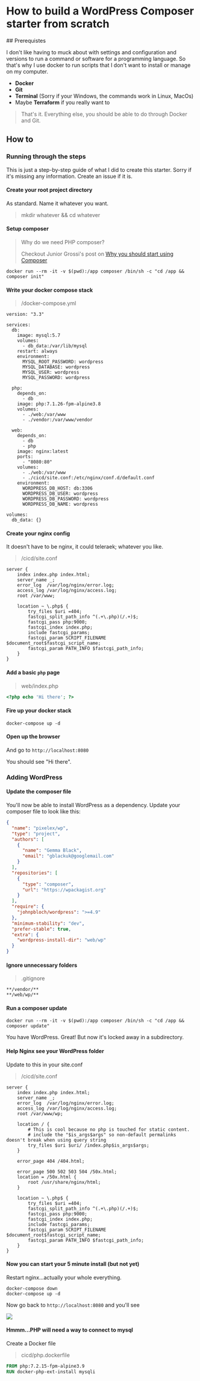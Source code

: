 # How to build a WordPress Composer starter from scratch

## Prerequistes

I don't like having to muck about with settings and configuration and versions to run a command
or software for a programming language. So that's why I use docker to run scripts that
I don't want to install or manage on my computer.

- **Docker**
- **Git**
- **Terminal** (Sorry if your Windows, the commands work in Linux, MacOs)
- Maybe **Terraform** if you really want to

> That's it. Everything else, you should be able to do through Docker and Git.

## How to

### Running through the steps

This is just a step-by-step guide of what I did to create this starter. Sorry if it's missing any information. Create an issue if it is.

#### Create your root project directory

As standard. Name it whatever you want.

> mkdir whatever && cd whatever

#### Setup composer

> Why do we need PHP composer?
>
> Checkout Junior Grossi's post on [Why you should start using Composer](https://blog.jgrossi.com/2013/why-you-should-use-composer-and-how-to-start-using-it/)

```
docker run --rm -it -v $(pwd):/app composer /bin/sh -c "cd /app && composer init"
```

#### Write your docker compose stack

> /docker-compose.yml

```
version: "3.3"

services:
  db:
    image: mysql:5.7
    volumes:
      - db_data:/var/lib/mysql
    restart: always
    environment:
      MYSQL_ROOT_PASSWORD: wordpress
      MYSQL_DATABASE: wordpress
      MYSQL_USER: wordpress
      MYSQL_PASSWORD: wordpress

  php:
    depends_on:
      - db
    image: php:7.1.26-fpm-alpine3.8
    volumes:
      - ./web:/var/www
      - ./vendor:/var/www/vendor

  web:
    depends_on:
      - db
      - php
    image: nginx:latest
    ports:
      - "8080:80"
    volumes:
      - ./web:/var/www
      - ./cicd/site.conf:/etc/nginx/conf.d/default.conf
    environment:
      WORDPRESS_DB_HOST: db:3306
      WORDPRESS_DB_USER: wordpress
      WORDPRESS_DB_PASSWORD: wordpress
      WORDPRESS_DB_NAME: wordpress

volumes:
  db_data: {}

```

#### Create your nginx config

It doesn't have to be nginx, it could teleraek; whatever you like.

> /cicd/site.conf

```nginx
server {
    index index.php index.html;
    server_name _;
    error_log  /var/log/nginx/error.log;
    access_log /var/log/nginx/access.log;
    root /var/www;

    location ~ \.php$ {
        try_files $uri =404;
        fastcgi_split_path_info ^(.+\.php)(/.+)$;
        fastcgi_pass php:9000;
        fastcgi_index index.php;
        include fastcgi_params;
        fastcgi_param SCRIPT_FILENAME $document_root$fastcgi_script_name;
        fastcgi_param PATH_INFO $fastcgi_path_info;
    }
}
```

#### Add a basic `php` page

> web/index.php

```php
<?php echo 'Hi there'; ?>
```

#### Fire up your docker stack

```
docker-compose up -d
```

#### Open up the browser

And go to `http://localhost:8080`

You should see "Hi there".

### Adding WordPress

#### Update the composer file

You'll now be able to install WordPress as a dependency.
Update your composer file to look like this:

```json
{
  "name": "pixelex/wp",
  "type": "project",
  "authors": [
    {
      "name": "Gemma Black",
      "email": "gblackuk@googlemail.com"
    }
  ],
  "repositories": [
    {
      "type": "composer",
      "url": "https://wpackagist.org"
    }
  ],
  "require": {
    "johnpbloch/wordpress": ">=4.9"
  },
  "minimum-stability": "dev",
  "prefer-stable": true,
  "extra": {
    "wordpress-install-dir": "web/wp"
  }
}
```

#### Ignore unnecessary folders

> .gitignore

```
**/vendor/**
**/web/wp/**
```

#### Run a composer update

```
docker run --rm -it -v $(pwd):/app composer /bin/sh -c "cd /app && composer update"
```

You have WordPress. Great! But now it's locked away in a subdirectory.

#### Help Nginx see your WordPress folder

Update to this in your site.conf

> /cicd/site.conf

```
server {
    index index.php index.html;
    server_name _;
    error_log  /var/log/nginx/error.log;
    access_log /var/log/nginx/access.log;
    root /var/www/wp;

    location / {
        # This is cool because no php is touched for static content.
        # include the "$is_args$args" so non-default permalinks doesn't break when using query string
        try_files $uri $uri/ /index.php$is_args$args;
    }

    error_page 404 /404.html;

    error_page 500 502 503 504 /50x.html;
    location = /50x.html {
        root /usr/share/nginx/html;
    }

    location ~ \.php$ {
        try_files $uri =404;
        fastcgi_split_path_info ^(.+\.php)(/.+)$;
        fastcgi_pass php:9000;
        fastcgi_index index.php;
        include fastcgi_params;
        fastcgi_param SCRIPT_FILENAME $document_root$fastcgi_script_name;
        fastcgi_param PATH_INFO $fastcgi_path_info;
    }
}
```

#### Now you can start your 5 minute install (but not yet)

Restart nginx...actually your whole everything.

```
docker-compose down
docker-compose up -d
```

Now go back to `http://localhost:8080` and you'll see

![](./images/wp-page.png)

#### Hmmm...PHP will need a way to connect to mysql

Create a Docker file

> cicd/php.dockerfile

```dockerfile
FROM php:7.2.15-fpm-alpine3.9
RUN docker-php-ext-install mysqli
```
